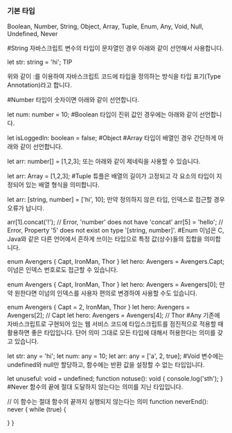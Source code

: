 ### 기본 타입

Boolean, Number, String, Object, Array, Tuple, Enum, Any, Void, Null, Undefined, Never


#String
자바스크립트 변수의 타입이 문자열인 경우 아래와 같이 선언해서 사용합니다.

let str: string = 'hi';
TIP

위와 같이 :를 이용하여 자바스크립트 코드에 타입을 정의하는 방식을 타입 표기(Type Annotation)라고 합니다.

#Number
타입이 숫자이면 아래와 같이 선언합니다.

let num: number = 10;
#Boolean
타입이 진위 값인 경우에는 아래와 같이 선언합니다.

let isLoggedIn: boolean = false;
#Object
#Array
타입이 배열인 경우 간단하게 아래와 같이 선언합니다.

let arr: number[] = [1,2,3];
또는 아래와 같이 제네릭을 사용할 수 있습니다.

let arr: Array<number> = [1,2,3];
#Tuple
튜플은 배열의 길이가 고정되고 각 요소의 타입이 지정되어 있는 배열 형식을 의미합니다.

let arr: [string, number] = ['hi', 10];
만약 정의하지 않은 타입, 인덱스로 접근할 경우 오류가 납니다.

arr[1].concat('!'); // Error, 'number' does not have 'concat'
arr[5] = 'hello'; // Error, Property '5' does not exist on type '[string, number]'.
#Enum
이넘은 C, Java와 같은 다른 언어에서 흔하게 쓰이는 타입으로 특정 값(상수)들의 집합을 의미합니다.

enum Avengers { Capt, IronMan, Thor }
let hero: Avengers = Avengers.Capt;
이넘은 인덱스 번호로도 접근할 수 있습니다.

enum Avengers { Capt, IronMan, Thor }
let hero: Avengers = Avengers[0];
만약 원한다면 이넘의 인덱스를 사용자 편의로 변경하여 사용할 수도 있습니다.

enum Avengers { Capt = 2, IronMan, Thor }
let hero: Avengers = Avengers[2]; // Capt
let hero: Avengers = Avengers[4]; // Thor
#Any
기존에 자바스크립트로 구현되어 있는 웹 서비스 코드에 타입스크립트를 점진적으로 적용할 때 활용하면 좋은 타입입니다. 단어 의미 그대로 모든 타입에 대해서 허용한다는 의미를 갖고 있습니다.

let str: any = 'hi';
let num: any = 10;
let arr: any = ['a', 2, true];
#Void
변수에는 undefined와 null만 할당하고, 함수에는 반환 값을 설정할 수 없는 타입입니다.

let unuseful: void = undefined;
function notuse(): void {
  console.log('sth');
}
#Never
함수의 끝에 절대 도달하지 않는다는 의미를 지닌 타입입니다.

// 이 함수는 절대 함수의 끝까지 실행되지 않는다는 의미
function neverEnd(): never {
  while (true) {

  }
}

